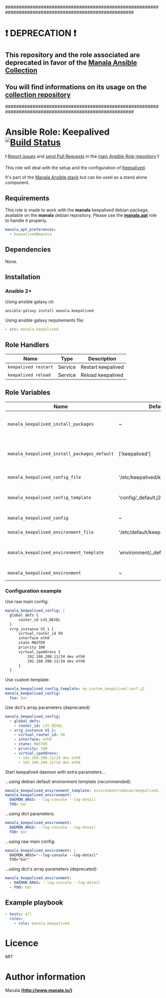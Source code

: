 #######################################################################################################

# :exclamation: DEPRECATION :exclamation:

## This repository and the role associated are deprecated in favor of the [Manala Ansible Collection](https://galaxy.ansible.com/manala/roles)

## You will find informations on its usage on the [collection repository](https://github.com/manala/ansible-roles)

#######################################################################################################

# Ansible Role: Keepalived [![Build Status](https://travis-ci.org/manala/ansible-role-keepalived.svg?branch=master)](https://travis-ci.org/manala/ansible-role-keepalived)

:exclamation: [Report issues](https://github.com/manala/ansible-roles/issues) and [send Pull Requests](https://github.com/manala/ansible-roles/pulls) in the [main Ansible Role repository](https://github.com/manala/ansible-roles) :exclamation:

This role will deal with the setup and the configuration of [Keepalived](http://www.keepalived.org/).

It's part of the [Manala Ansible stack](http://www.manala.io) but can be used as a stand alone component.

## Requirements

This role is made to work with the __manala__ keepalived debian package, available on the __manala__ debian repository. Please use the [**manala.apt**](https://galaxy.ansible.com/manala/apt/) role to handle it properly.

```yaml
manala_apt_preferences:
  - keepalived@manala
```

## Dependencies

None.

## Installation

### Ansible 2+

Using ansible galaxy cli:

```bash
ansible-galaxy install manala.keepalived
```

Using ansible galaxy requirements file:

```yaml
- src: manala.keepalived
```

## Role Handlers

| Name                 | Type    | Description            |
| -------------------- | ------- | ---------------------- |
| `keepalived restart` | Service | Restart keepalived     |
| `keepalived reload`  | Service | Reload keepalived      |

## Role Variables

| Name                                         | Default                           | Type         | Description                                       |
| -------------------------------------------- | --------------------------------- | ------------ | ------------------------------------------------- |
| `manala_keepalived_install_packages`         | ~                                 | Array        | Dependency packages to install directives         |
| `manala_keepalived_install_packages_default` | ['keepalived']                    | Array        | Default dependency packages to install directives |
| `manala_keepalived_config_file`              | '/etc/keepalived/keepalived.conf' | Array        | Configuration file path                           |
| `manala_keepalived_config_template`          | 'config/_default.j2'              | String       | Configuration base template path                  |
| `manala_keepalived_config`                   | ~                                 | Array/String | Configuration directives                          |
| `manala_keepalived_environment_file`         | '/etc/default/keepalived'         | Array        | Environment file path                             |
| `manala_keepalived_environment_template`     | 'environment/_default.j2'         | String       | Environment base template path                    |
| `manala_keepalived_environment`              | ~                                 | Array/String | Environment directives                            |

### Configuration example

Use raw main config:
```yaml
manala_keepalived_config: |
  global_defs {
      router_id LVS_DEVEL
  }
  vrrp_instance VI_1 {
      virtual_router_id 50
      interface eth0
      state MASTER
      priority 100
      virtual_ipaddress {
          192.168.200.11/24 dev eth0
          192.168.200.12/24 dev eth0
      }
  }
```

Use custom template:
```yaml
manala_keepalived_config_template: my_custom_keepalived.conf.j2
manala_keepalived_config:
  foo: bar
```

Use dict's array parameters (deprecated):
```yaml
manala_keepalived_config:
  - global_defs:
    - router_id: LVS_DEVEL
  - vrrp_instance VI_1:
    - virtual_router_id: 50
    - interface: eth0
    - state: MASTER
    - priority: 100
    - virtual_ipaddress:
      - 192.168.200.11/24 dev eth0
      - 192.168.200.12/24 dev eth0
```

Start keepalived daemon with extra parameters...

...using debian default environment template (recommended):
```yaml
manala_keepalived_environment_template: environment/debian/keepalived.j2
manala_keepalived_environment:
  DAEMON_ARGS: --log-console --log-detail
  FOO: bar
```

...using dict parameters:
```yaml
manala_keepalived_environment:
  DAEMON_ARGS: --log-console --log-detail
  FOO: bar
```

...using raw main config:
```yaml
manala_keepalived_environment: |
  DAEMON_ARGS="--log-console --log-detail"
  FOO="bar"
```

...using dict's array parameters (deprecated):
```yaml
manala_keepalived_environment:
  - DAEMON_ARGS: --log-console --log-detail
  - FOO: bar
```

## Example playbook

```yaml
- hosts: all
  roles:
    - role: manala.keepalived
```

# Licence

MIT

# Author information

Manala [**(http://www.manala.io/)**](http://www.manala.io)

